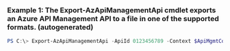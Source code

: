 ### Example 1: The Export-AzApiManagementApi cmdlet exports an Azure API Management API to a file in one of the supported formats. (autogenerated)
```powershell
PS C:\> Export-AzApiManagementApi -ApiId 0123456789 -Context $ApiMgmtContext -Force  -SaveAs C:\contoso\specifications\0123456789.wadl -SpecificationFormat Wadl
```

